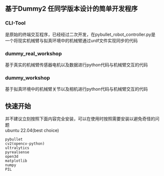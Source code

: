 ## 基于Dummy2 任同学版本设计的简单开发程序

### CLI-Tool
是原始的终端交互程序，已经经过二次开发，在pybullet_robot_controller.py是一个将现实机械臂与拟真环境中的机械臂通过urdf文件实现同步的代码

### dummy_real_workshop
基于真实的机械臂传感器电机以及数据进行python代码与机械臂交互的代码

### dummy_workshop
基于拟真环境中的机械臂关节以及相机进行python代码与机械臂交互的代码

## 快速开始
并不建议立刻按照下面内容完全安装，可以在使用时按照需要安装以避免奇怪的问题  
ubuntu 22.04(best choice)

```requirments
pybullet
cv2(opencv-python)
ultralytics
pyrealsense
open3d
matplotlib
numpy
PIL
```
